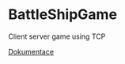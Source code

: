 # BattleShipGame
Client server game using TCP

[Dokumentace](https://drive.google.com/open?id=1tTE1InM8IQQAEL4eXngMv7BTuaiezh1-)
